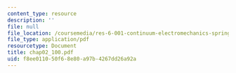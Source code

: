```yaml
---
content_type: resource
description: ''
file: null
file_location: /coursemedia/res-6-001-continuum-electromechanics-spring-2009/f8ee011050f68e80a97b4267dd26a92a_chap02_100.pdf
file_type: application/pdf
resourcetype: Document
title: chap02_100.pdf
uid: f8ee0110-50f6-8e80-a97b-4267dd26a92a
---
```

